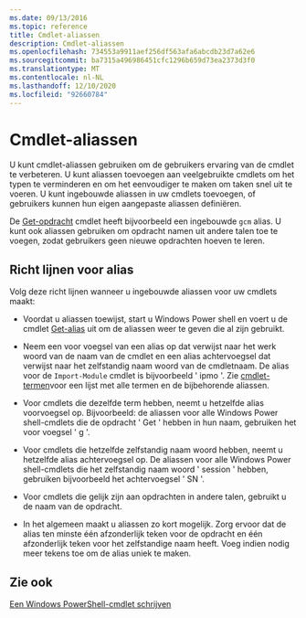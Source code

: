 ```yaml
---
ms.date: 09/13/2016
ms.topic: reference
title: Cmdlet-aliassen
description: Cmdlet-aliassen
ms.openlocfilehash: 734553a9911aef256df563afa6abcdb23d7a62e6
ms.sourcegitcommit: ba7315a496986451cfc1296b659d73ea2373d3f0
ms.translationtype: MT
ms.contentlocale: nl-NL
ms.lasthandoff: 12/10/2020
ms.locfileid: "92660784"
---
```

# <a name="cmdlet-aliases"></a>Cmdlet-aliassen

U kunt cmdlet-aliassen gebruiken om de gebruikers ervaring van de cmdlet te verbeteren. U kunt aliassen toevoegen aan veelgebruikte cmdlets om het typen te verminderen en om het eenvoudiger te maken om taken snel uit te voeren. U kunt ingebouwde aliassen in uw cmdlets toevoegen, of gebruikers kunnen hun eigen aangepaste aliassen definiëren.

De [Get-opdracht](/powershell/module/microsoft.powershell.core/get-command) cmdlet heeft bijvoorbeeld een ingebouwde `gcm` alias. U kunt ook aliassen gebruiken om opdracht namen uit andere talen toe te voegen, zodat gebruikers geen nieuwe opdrachten hoeven te leren.

## <a name="alias-guidelines"></a>Richt lijnen voor alias

Volg deze richt lijnen wanneer u ingebouwde aliassen voor uw cmdlets maakt:

- Voordat u aliassen toewijst, start u Windows Power shell en voert u de cmdlet [Get-alias](/powershell/module/Microsoft.PowerShell.Utility/Get-Alias) uit om de aliassen weer te geven die al zijn gebruikt.

- Neem een voor voegsel van een alias op dat verwijst naar het werk woord van de naam van de cmdlet en een alias achtervoegsel dat verwijst naar het zelfstandig naam woord van de cmdletnaam. De alias voor de `Import-Module` cmdlet is bijvoorbeeld ' ipmo '. Zie [cmdlet-termen](./approved-verbs-for-windows-powershell-commands.md)voor een lijst met alle termen en de bijbehorende aliassen.

- Voor cmdlets die dezelfde term hebben, neemt u hetzelfde alias voorvoegsel op. Bijvoorbeeld: de aliassen voor alle Windows Power shell-cmdlets die de opdracht ' Get ' hebben in hun naam, gebruiken het voor voegsel ' g '.

- Voor cmdlets die hetzelfde zelfstandig naam woord hebben, neemt u hetzelfde alias achtervoegsel op. De aliassen voor alle Windows Power shell-cmdlets die het zelfstandig naam woord ' session ' hebben, gebruiken bijvoorbeeld het achtervoegsel ' SN '.

- Voor cmdlets die gelijk zijn aan opdrachten in andere talen, gebruikt u de naam van de opdracht.

- In het algemeen maakt u aliassen zo kort mogelijk. Zorg ervoor dat de alias ten minste één afzonderlijk teken voor de opdracht en één afzonderlijk teken voor het zelfstandige naam heeft. Voeg indien nodig meer tekens toe om de alias uniek te maken.

## <a name="see-also"></a>Zie ook

[Een Windows PowerShell-cmdlet schrijven](./writing-a-windows-powershell-cmdlet.md)
